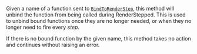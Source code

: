 Given a name of a function sent to
[`BindToRenderStep`](https://create.roblox.com/docs/reference/engine/classes/RunService#BindToRenderStep), this method will
unbind the function from being called during RenderStepped. This is used
to unbind bound functions once they are no longer needed, or when they no
longer need to fire every *step*.

If there is no bound function by the given name, this method takes no
action and continues without raising an error.